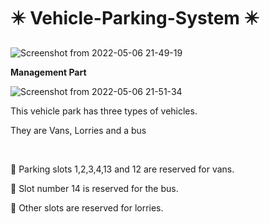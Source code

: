 # ✴️ Vehicle-Parking-System ✴️

![Screenshot from 2022-05-06 21-49-19](https://user-images.githubusercontent.com/88975401/167172542-a4e0e3bf-a96b-4b2a-ab4f-6bb017473a58.png)

<p><b>Management Part</b></p>

![Screenshot from 2022-05-06 21-51-34](https://user-images.githubusercontent.com/88975401/167172880-97aea3dc-f6c1-48a6-9939-dda38e3d24b0.png)

<p>This vehicle park has three types of vehicles.</p>
<p>They are Vans, Lorries and a bus</p><br>

<p>🚐 Parking slots 1,2,3,4,13 and 12 are reserved for vans.</p>
<p>🚌 Slot number 14 is reserved for the bus.</p>
<p>🚚 Other slots are reserved for lorries.</p>
